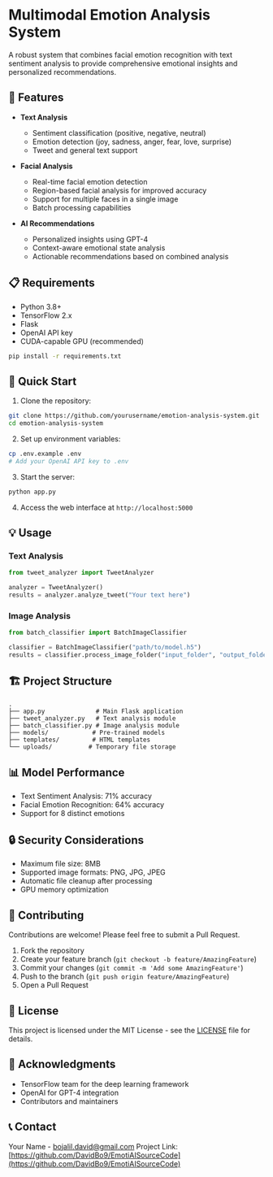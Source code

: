 # Multimodal Emotion Analysis System

A robust system that combines facial emotion recognition with text sentiment analysis to provide comprehensive emotional insights and personalized recommendations.

## 🌟 Features

- **Text Analysis**
  - Sentiment classification (positive, negative, neutral)
  - Emotion detection (joy, sadness, anger, fear, love, surprise)
  - Tweet and general text support

- **Facial Analysis**
  - Real-time facial emotion detection
  - Region-based facial analysis for improved accuracy
  - Support for multiple faces in a single image
  - Batch processing capabilities

- **AI Recommendations**
  - Personalized insights using GPT-4
  - Context-aware emotional state analysis
  - Actionable recommendations based on combined analysis

## 📋 Requirements

- Python 3.8+
- TensorFlow 2.x
- Flask
- OpenAI API key
- CUDA-capable GPU (recommended)

```bash
pip install -r requirements.txt
```

## 🚀 Quick Start

1. Clone the repository:
```bash
git clone https://github.com/yourusername/emotion-analysis-system.git
cd emotion-analysis-system
```

2. Set up environment variables:
```bash
cp .env.example .env
# Add your OpenAI API key to .env
```

3. Start the server:
```bash
python app.py
```

4. Access the web interface at `http://localhost:5000`

## 💡 Usage

### Text Analysis
```python
from tweet_analyzer import TweetAnalyzer

analyzer = TweetAnalyzer()
results = analyzer.analyze_tweet("Your text here")
```

### Image Analysis
```python
from batch_classifier import BatchImageClassifier

classifier = BatchImageClassifier("path/to/model.h5")
results = classifier.process_image_folder("input_folder", "output_folder")
```

## 🏗️ Project Structure

```
.
├── app.py              # Main Flask application
├── tweet_analyzer.py   # Text analysis module
├── batch_classifier.py # Image analysis module
├── models/            # Pre-trained models
├── templates/         # HTML templates
└── uploads/          # Temporary file storage
```

## 📊 Model Performance

- Text Sentiment Analysis: 71% accuracy
- Facial Emotion Recognition: 64% accuracy
- Support for 8 distinct emotions

## 🔒 Security Considerations

- Maximum file size: 8MB
- Supported image formats: PNG, JPG, JPEG
- Automatic file cleanup after processing
- GPU memory optimization

## 🤝 Contributing

Contributions are welcome! Please feel free to submit a Pull Request.

1. Fork the repository
2. Create your feature branch (`git checkout -b feature/AmazingFeature`)
3. Commit your changes (`git commit -m 'Add some AmazingFeature'`)
4. Push to the branch (`git push origin feature/AmazingFeature`)
5. Open a Pull Request

## 📝 License

This project is licensed under the MIT License - see the [LICENSE](LICENSE) file for details.

## 🙏 Acknowledgments

- TensorFlow team for the deep learning framework
- OpenAI for GPT-4 integration
- Contributors and maintainers

## 📞 Contact

Your Name - bojalil.david@gmail.com
Project Link: [https://github.com/DavidBo9/EmotiAISourceCode](https://github.com/DavidBo9/EmotiAISourceCode)
